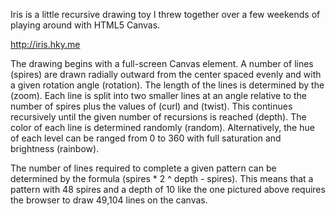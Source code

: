 Iris is a little recursive drawing toy I threw together over a few weekends of playing around with HTML5 Canvas.

http://iris.hky.me

The drawing begins with a full-screen Canvas element. A number of lines (spires) are drawn radially outward from the center spaced evenly and with a given rotation angle (rotation). The length of the lines is determined by the (zoom). Each line is split into two smaller lines at an angle relative to the number of spires plus the values of (curl) and (twist). This continues recursively until the given number of recursions is reached (depth). The color of each line is determined randomly (random). Alternatively, the hue of each level can be ranged from 0 to 360 with full saturation and brightness (rainbow).

The number of lines required to complete a given pattern can be determined by the formula (spires * 2 ^ depth - spires). This means that a pattern with 48 spires and a depth of 10 like the one pictured above requires the browser to draw 49,104 lines on the canvas.